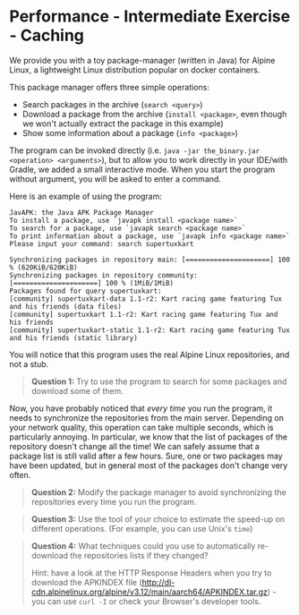 # Performance - Intermediate Exercise - Caching

We provide you with a toy package-manager (written in Java) for Alpine Linux, a lightweight Linux distribution popular on docker containers.

This package manager offers three simple operations:
 - Search packages in the archive (`search <query>`)
 - Download a package from the archive (`install <package>`, even though we won't actually extract the package in this example)
 - Show some information about a package (`info <package>`)
 
The program can be invoked directly (i.e. `java -jar the_binary.jar <operation> <arguments>`), but to allow you to work directly in your IDE/with Gradle, we added a small interactive mode.
When you start the program without argument, you will be asked to enter a command.

Here is an example of using the program:

```
JavAPK: the Java APK Package Manager
To install a package, use `javapk install <package name>`
To search for a package, use `javapk search <package name>`
To print information about a package, use `javapk info <package name>`
Please input your command: search supertuxkart

Synchronizing packages in repository main: [=====================] 100 % (620KiB/620KiB)
Synchronizing packages in repository community: [=====================] 100 % (1MiB/1MiB)
Packages found for query supertuxkart: 
[community] supertuxkart-data 1.1-r2: Kart racing game featuring Tux and his friends (data files)
[community] supertuxkart 1.1-r2: Kart racing game featuring Tux and his friends
[community] supertuxkart-static 1.1-r2: Kart racing game featuring Tux and his friends (static library)
```

You will notice that this program uses the real Alpine Linux repositories, and not a stub.

> **Question 1:**
> Try to use the program to search for some packages and download some of them.

Now, you have probably noticed that _every time_ you run the program, it needs to synchronize the repositories from the main server. 
Depending on your network quality, this operation can take multiple seconds, which is particularly annoying. In particular, we
know that the list of packages of the repository doesn't change all the time! We can safely assume that a package list is still valid after 
a few hours. Sure, one or two packages may have been updated, but in general most of the packages don't change very often.

> **Question 2:**
> Modify the package manager to avoid synchronizing the repositories every time you run the program.

> **Question 3:**
> Use the tool of your choice to estimate the speed-up on different operations. (For example, you can use Unix's `time`)

> **Question 4:**
> What techniques could you use to automatically re-download the repositories lists if they changed?
>
> Hint: have a look at the HTTP Response Headers when you try to download the APKINDEX file (http://dl-cdn.alpinelinux.org/alpine/v3.12/main/aarch64/APKINDEX.tar.gz) - you can use `curl -I` or check your Browser's developer tools.